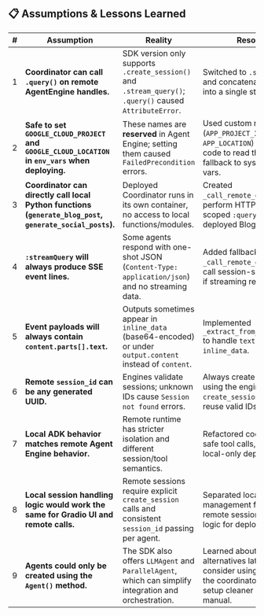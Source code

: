 ## 📋 Assumptions & Lessons Learned

| # | Assumption | Reality | Resolution |
|---|------------|---------|------------|
| 1 | **Coordinator can call `.query()` on remote AgentEngine handles.** | SDK version only supports `.create_session()` and `.stream_query()`; `.query()` caused `AttributeError`. | Switched to `.stream_query()` and concatenated events into a single string output. |
| 2 | **Safe to set `GOOGLE_CLOUD_PROJECT` and `GOOGLE_CLOUD_LOCATION` in `env_vars` when deploying.** | These names are **reserved** in Agent Engine; setting them caused `FailedPrecondition` errors. | Used custom names (`APP_PROJECT_ID`, `APP_LOCATION`) and updated code to read these first, with fallback to system-provided vars. |
| 3 | **Coordinator can directly call local Python functions (`generate_blog_post`, `generate_social_posts`).** | Deployed Coordinator runs in its own container, no access to local functions/modules. | Created `_call_remote_engine()` to perform HTTP session-scoped `:query` calls to deployed Blog/Social agents. |
| 4 | **`:streamQuery` will always produce SSE event lines.** | Some agents respond with one-shot JSON (`Content-Type: application/json`) and no streaming data. | Added fallback in `_call_remote_engine()` to call session-scoped `:query` if streaming returns nothing. |
| 5 | **Event payloads will always contain `content.parts[].text`.** | Outputs sometimes appear in `inline_data` (base64-encoded) or under `output.content` instead of `content`. | Implemented `_extract_from_content_obj()` to handle `text` and decode `inline_data`. |
| 6 | **Remote `session_id` can be any generated UUID.** | Engines validate sessions; unknown IDs cause `Session not found` errors. | Always create sessions using the engine’s `create_session` API, and reuse valid IDs. |
| 7 | **Local ADK behavior matches remote Agent Engine behavior.** | Remote runtime has stricter isolation and different session/tool semantics. | Refactored code for remote-safe tool calls, avoided local-only dependencies. |
| 8 | **Local session handling logic would work the same for Gradio UI and remote calls.** | Remote sessions require explicit `create_session` calls and consistent `session_id` passing per agent. | Separated local session management for Gradio from remote session management logic for deployed agents. |
| 9 | **Agents could only be created using the `Agent()` method.** | The SDK also offers `LLMAgent` and `ParallelAgent`, which can simplify integration and orchestration. | Learned about these alternatives later — would consider using them to make the coordinator/sub-agent setup cleaner and less manual. |
